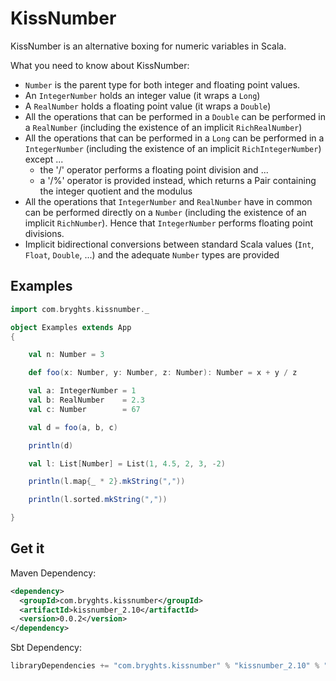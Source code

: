 KissNumber
==========

KissNumber is an alternative boxing for numeric variables in Scala.

What you need to know about KissNumber:

- `Number` is the parent type for both integer and floating point values.
- An `IntegerNumber` holds an integer value (it wraps a `Long`)
- A `RealNumber` holds a floating point value (it wraps a `Double`)
- All the operations that can be performed in a `Double` can be performed in a `RealNumber` (including the existence of an implicit `RichRealNumber`)
- All the operations that can be performed in a `Long` can be performed in a `IntegerNumber` (including the existence of an implicit `RichIntegerNumber`) except ...
    - the '/' operator performs a floating point division and ...
    - a '/%' operator is provided instead, which returns a Pair containing the integer quotient and the modulus
- All the operations that `IntegerNumber` and `RealNumber` have in common can be performed directly on a `Number` (including the existence of an implicit `RichNumber`). Hence that `IntegerNumber` performs floating point divisions.
- Implicit bidirectional conversions between standard Scala values (`Int`, `Float`, `Double`, ...) and the adequate `Number` types are provided


## Examples

```scala
import com.bryghts.kissnumber._

object Examples extends App
{

    val n: Number = 3

    def foo(x: Number, y: Number, z: Number): Number = x + y / z

    val a: IntegerNumber = 1
    val b: RealNumber    = 2.3
    val c: Number        = 67

    val d = foo(a, b, c)

    println(d)

    val l: List[Number] = List(1, 4.5, 2, 3, -2)

    println(l.map{_ * 2}.mkString(","))

    println(l.sorted.mkString(","))

}
```

## Get it

Maven Dependency:

```xml
<dependency>
  <groupId>com.bryghts.kissnumber</groupId>
  <artifactId>kissnumber_2.10</artifactId>
  <version>0.0.2</version>
</dependency>
```

Sbt Dependency:

```scala
libraryDependencies += "com.bryghts.kissnumber" % "kissnumber_2.10" % "0.0.2"
```
